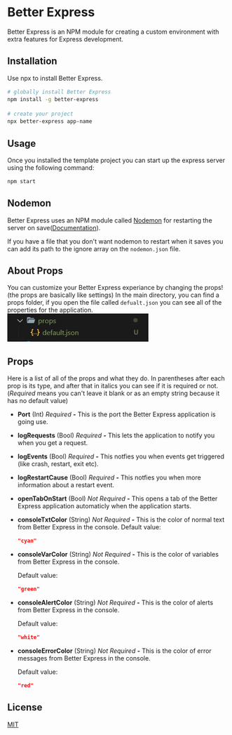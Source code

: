 # Better Express

Better Express is an NPM module for creating a custom environment with extra features for Express development.

## Installation

Use npx to install Better Express.

```bash
# globally install Better Express
npm install -g better-express

# create your project
npx better-express app-name
```

## Usage

Once you installed the template project you can start up the express server using the following command:

```bash
npm start
```

## Nodemon

Better Express uses an NPM module called [Nodemon](https://nodemon.io/) for restarting the server on save([Documentation](https://github.com/remy/nodemon#nodemon)).

If you have a file that you don't want nodemon to restart when it saves you can add its path to the ignore array on the `nodemon.json` file.

## About Props

You can customize your Better Express experiance by changing the props! (the props are basically like settings)
In the main directory, you can find a props folder, if you open the file called `defualt.json` you can see all of the properties for the application.<br>
<img src="./bin\img\Props Capture.JPG" ><br>

## Props

Here is a list of all of the props and what they do.
In parentheses after each prop is its type, and after that in italics you can see if it is required or not. (_Required_ means you can't leave it blank or as an empty string because it has no default value)

-   **Port** (Int) _Required_ **-** This is the port the Better Express application is going use.

-   **logRequests** (Bool) _Required_ **-** This lets the application to notify you when you get a request.

-   **logEvents** (Bool) _Required_ **-** This notfies you when events get triggered (like crash, restart, exit etc).

-   **logRestartCause** (Bool) _Required_ **-** This notfies you when more information about a restart event.

-   **openTabOnStart** (Bool) _Not Required_ **-** This opens a tab of the Better Express application automaticly when the application starts.

-   **consoleTxtColor** (String) _Not Required_ **-** This is the color of normal text from Better Express in the console.
    Default value:

    ```json
    "cyan"
    ```

-   **consoleVarColor** (String) _Not Required_ **-** This is the color of variables from Better Express in the console.

    Default value:

    ```json
    "green"
    ```

-   **consoleAlertColor** (String) _Not Required_ **-** This is the color of alerts from Better Express in the console.

    Default value:

    ```json
    "white"
    ```

-   **consoleErrorColor** (String) _Not Required_ **-** This is the color of error messages from Better Express in the console.

    Default value:

    ```json
    "red"
    ```

## License

[MIT](https://choosealicense.com/licenses/mit/)
